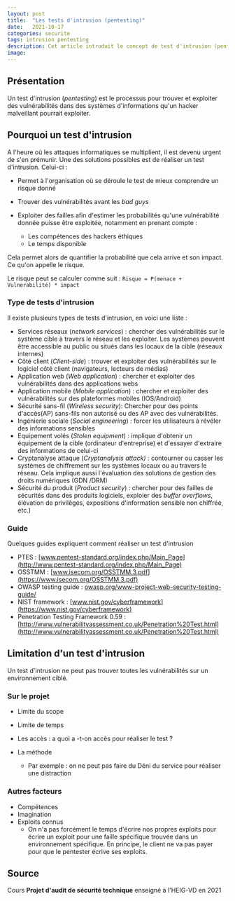 ```yaml
---
layout: post
title:  "Les tests d'intrusion (pentesting)"
date:   2021-10-17
categories: securite
tags: intrusion pentesting
description: Cet article introduit le concept de test d'intrusion (pentesting)
image: 
---
```




## Présentation

Un test d'intrusion (*pentesting*) est le processus pour trouver et exploiter des vulnérabilités dans des systèmes d'informations qu'un hacker malveillant pourrait exploiter.

## Pourquoi un test d'intrusion

A l'heure où les attaques informatiques se multiplient, il est devenu urgent de s'en prémunir. Une des solutions possibles est de réaliser un test d'intrusion. Celui-ci :

- Permet à l'organisation où se déroule le test de mieux comprendre un risque donné
- Trouver des vulnérabilités avant les *bad guys*
- Exploiter des failles afin d'estimer les probabilités qu'une vulnérabilité donnée puisse être exploitée, notamment en prenant compte :

  - Les compétences des hackers éthiques
  - Le temps disponible

Cela permet alors de quantifier la probabilité que cela arrive et son impact. Ce qu'on appelle le risque.

Le risque peut se calculer comme suit :
`Risque = P(menace + Vulnerabilité) * impact`

### Type de tests d'intrusion

Il existe plusieurs types de tests d'intrusion, en voici une liste :

- Services réseaux (*network services*) : chercher des vulnérabilités sur le système cible à travers  le réseau et les exploiter. Les systèmes peuvent être accessible au public ou situés dans les locaux de la cible (réseaux internes)
- Côté client (*Client-side*) : trouver et exploiter des vulnérabilités sur le logiciel côté client (navigateurs, lecteurs de médias)
- Application web (*Web application*) : chercher et exploiter des vulnérabilités dans des applications webs
- Application mobile (*Mobile application*) : chercher et exploiter des vulnérabilités sur des plateformes mobiles (IOS/Android)
- Sécurité sans-fil (*Wireless security*): Chercher pour des  points d'accès(AP) sans-fils non autorisé ou des AP avec des vulnérabilités.
- Ingénierie sociale (*Social engineering*) : forcer les utilisateurs à révéler des informations sensibles
- Equipement volés (*Stolen equipment*) : implique d'obtenir un équipement de la cible (ordinateur d'entreprise) et d'essayer d'extraire des informations de celui-ci
- Cryptanalyse attaque (*Cryptanalysis attack)* : contourner ou casser les systèmes de chiffrement sur les systèmes locaux ou au travers  le réseau. Cela implique aussi l'évaluation des solutions de gestion des droits numériques (GDN /DRM)
- Sécurité du produit (*Product security*) : chercher pour des failles de sécurités dans des produits logiciels, exploier des *buffer overflows*, élévation de privilèges, expositions d'information sensible non chiffrée, etc.)

### Guide

Quelques guides expliquent comment réaliser un test d'intrusion

- PTES : [www.pentest-standard.org/index.php/Main_Page](http://www.pentest-standard.org/index.php/Main_Page)
- OSSTMM  : [www.isecom.org/OSSTMM.3.pdf](https://www.isecom.org/OSSTMM.3.pdf)
- OWASP testing guide : [owasp.org/www-project-web-security-testing-guide/](https://owasp.org/www-project-web-security-testing-guide/)
- NIST framework : [www.nist.gov/cyberframework](https://www.nist.gov/cyberframework)
- Penetration Testing Framework 0.59 : [http://www.vulnerabilityassessment.co.uk/Penetration%20Test.html](http://www.vulnerabilityassessment.co.uk/Penetration%20Test.html)



## Limitation d'un test d'intrusion

Un test d'intrusion ne peut pas trouver toutes les vulnérabilités sur un environnement ciblé.

### Sur le projet

- Limite du scope

- Limite de temps

- Les accès : a quoi a -t-on accès pour réaliser le test ?

- La méthode

  - Par exemple : on ne peut pas faire du Déni du service pour réaliser une distraction

### Autres facteurs

- Compétences
- Imagination
- Exploits connus
  - On n'a pas forcément le temps d'écrire nos propres exploits pour écrire un exploit pour une faille spécifique trouvée dans un environnement spécifique. En principe, le client ne va pas payer pour que le pentester écrive ses exploits.

## Source

Cours **Projet d'audit de sécurité technique** enseigné à l'HEIG-VD en 2021